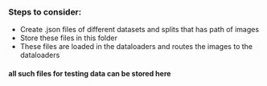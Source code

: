 ### Steps to consider:
- Create .json files of different datasets and splits that has path of images
- Store these files in this folder
- These files are loaded in the dataloaders and routes the images to the dataloaders


#### all such files for testing data can be stored here
